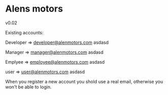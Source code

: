Alens motors
=======
v0.02

Existing accounts:

Developer => developer@alenmotors.com asdasd

Manager => manager@alenmotors.com asdasd

Emplyee => employee@alenmotors.com asdasd

user => user@alenmotors.com asdasd


When you register a new account you shold use a real email, otherwise you won't be able to login.
